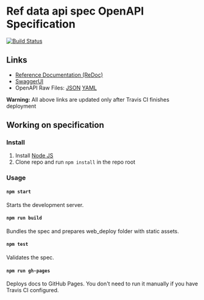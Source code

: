 # Ref data api spec OpenAPI Specification
[![Build Status](https://travis-ci.org/TimeZynk/ref-data-api-spec.svg?branch=master)](https://travis-ci.com/TimeZynk/ref-data-api-spec)

## Links

- [Reference Documentation (ReDoc)](https://timezynk.github.io/ref-data-api-spec/)
- [SwaggerUI](https://timezynk.github.io/ref-data-api-spec/swagger-ui/)
- OpenAPI Raw Files: [JSON](https://timezynk.github.io/ref-data-api-spec/openapi.json) [YAML](https://timezynk.github.io/ref-data-api-spec/openapi.yaml)

**Warning:** All above links are updated only after Travis CI finishes deployment

## Working on specification
### Install

1. Install [Node JS](https://nodejs.org/)
2. Clone repo and run `npm install` in the repo root

### Usage

#### `npm start`
Starts the development server.

#### `npm run build`
Bundles the spec and prepares web_deploy folder with static assets.

#### `npm test`
Validates the spec.

#### `npm run gh-pages`
Deploys docs to GitHub Pages. You don't need to run it manually if you have Travis CI configured.
